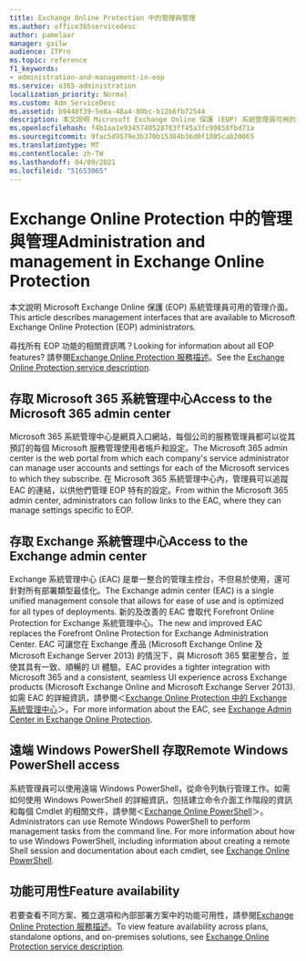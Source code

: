 ```yaml
---
title: Exchange Online Protection 中的管理與管理
ms.author: office365servicedesc
author: pamelaar
manager: gailw
audience: ITPro
ms.topic: reference
f1_keywords:
- administration-and-management-in-eop
ms.service: o365-administration
localization_priority: Normal
ms.custom: Adm_ServiceDesc
ms.assetid: b9448f39-5e8a-48a4-80bc-b12b6fb72544
description: 本文說明 Microsoft Exchange Online 保護 (EOP) 系統管理員可用的管理介面。
ms.openlocfilehash: f4b1aa1e9345740528763ff45a3fc99858fbd71a
ms.sourcegitcommit: 9fac5d9579e3b370b15384b36d0f1805cab20065
ms.translationtype: MT
ms.contentlocale: zh-TW
ms.lasthandoff: 04/09/2021
ms.locfileid: "51653065"
---
```

# <a name="administration-and-management-in-exchange-online-protection"></a><span data-ttu-id="84208-103">Exchange Online Protection 中的管理與管理</span><span class="sxs-lookup"><span data-stu-id="84208-103">Administration and management in Exchange Online Protection</span></span>

<span data-ttu-id="84208-104">本文說明 Microsoft Exchange Online 保護 (EOP) 系統管理員可用的管理介面。</span><span class="sxs-lookup"><span data-stu-id="84208-104">This article describes management interfaces that are available to Microsoft Exchange Online Protection (EOP) administrators.</span></span>
  
<span data-ttu-id="84208-105">尋找所有 EOP 功能的相關資訊嗎？</span><span class="sxs-lookup"><span data-stu-id="84208-105">Looking for information about all EOP features?</span></span> <span data-ttu-id="84208-106">請參閱[Exchange Online Protection 服務描述](exchange-online-protection-service-description.md)。</span><span class="sxs-lookup"><span data-stu-id="84208-106">See the [Exchange Online Protection service description](exchange-online-protection-service-description.md).</span></span>
  
## <a name="access-to-the-microsoft-365-admin-center"></a><span data-ttu-id="84208-107">存取 Microsoft 365 系統管理中心</span><span class="sxs-lookup"><span data-stu-id="84208-107">Access to the Microsoft 365 admin center</span></span>

<span data-ttu-id="84208-108">Microsoft 365 系統管理中心是網頁入口網站，每個公司的服務管理員都可以從其預訂的每個 Microsoft 服務管理使用者帳戶和設定。</span><span class="sxs-lookup"><span data-stu-id="84208-108">The Microsoft 365 admin center is the web portal from which each company's service administrator can manage user accounts and settings for each of the Microsoft services to which they subscribe.</span></span> <span data-ttu-id="84208-109">在 Microsoft 365 系統管理中心內，管理員可以追蹤 EAC 的連結，以供他們管理 EOP 特有的設定。</span><span class="sxs-lookup"><span data-stu-id="84208-109">From within the Microsoft 365 admin center, administrators can follow links to the EAC, where they can manage settings specific to EOP.</span></span>
  
## <a name="access-to-the-exchange-admin-center"></a><span data-ttu-id="84208-110">存取 Exchange 系統管理中心</span><span class="sxs-lookup"><span data-stu-id="84208-110">Access to the Exchange admin center</span></span>

<span data-ttu-id="84208-111">Exchange 系統管理中心 (EAC) 是單一整合的管理主控台，不但易於使用，還可針對所有部署類型最佳化。</span><span class="sxs-lookup"><span data-stu-id="84208-111">The Exchange admin center (EAC) is a single unified management console that allows for ease of use and is optimized for all types of deployments.</span></span> <span data-ttu-id="84208-112">新的及改善的 EAC 會取代 Forefront Online Protection for Exchange 系統管理中心。</span><span class="sxs-lookup"><span data-stu-id="84208-112">The new and improved EAC replaces the Forefront Online Protection for Exchange Administration Center.</span></span> <span data-ttu-id="84208-113">EAC 可讓您在 Exchange 產品 (Microsoft Exchange Online 及 Microsoft Exchange Server 2013) 的情況下，與 Microsoft 365 緊密整合，並使其具有一致、順暢的 UI 體驗。</span><span class="sxs-lookup"><span data-stu-id="84208-113">EAC provides a tighter integration with Microsoft 365 and a consistent, seamless UI experience across Exchange products (Microsoft Exchange Online and Microsoft Exchange Server 2013).</span></span> <span data-ttu-id="84208-114">如需 EAC 的詳細資訊，請參閱＜[Exchange Online Protection 中的 Exchange 系統管理中心](/microsoft-365/security/office-365-security/exchange-admin-center-in-exchange-online-protection-eop)＞。</span><span class="sxs-lookup"><span data-stu-id="84208-114">For more information about the EAC, see [Exchange Admin Center in Exchange Online Protection](/microsoft-365/security/office-365-security/exchange-admin-center-in-exchange-online-protection-eop).</span></span>
  
## <a name="remote-windows-powershell-access"></a><span data-ttu-id="84208-115">遠端 Windows PowerShell 存取</span><span class="sxs-lookup"><span data-stu-id="84208-115">Remote Windows PowerShell access</span></span>

 <span data-ttu-id="84208-p104">系統管理員可以使用遠端 Windows PowerShell，從命令列執行管理工作。如需如何使用 Windows PowerShell 的詳細資訊，包括建立命令介面工作階段的資訊和每個 Cmdlet 的相關文件，請參閱＜[Exchange Online PowerShell](/powershell/exchange/exchange-online-powershell)＞。</span><span class="sxs-lookup"><span data-stu-id="84208-p104">Administrators can use Remote Windows PowerShell to perform management tasks from the command line. For more information about how to use Windows PowerShell, including information about creating a remote Shell session and documentation about each cmdlet, see [Exchange Online PowerShell](/powershell/exchange/exchange-online-powershell).</span></span>
  
## <a name="feature-availability"></a><span data-ttu-id="84208-118">功能可用性</span><span class="sxs-lookup"><span data-stu-id="84208-118">Feature availability</span></span>

<span data-ttu-id="84208-119">若要查看不同方案、獨立選項和內部部署方案中的功能可用性，請參閱[Exchange Online Protection 服務描述](exchange-online-protection-service-description.md)。</span><span class="sxs-lookup"><span data-stu-id="84208-119">To view feature availability across plans, standalone options, and on-premises solutions, see [Exchange Online Protection service description](exchange-online-protection-service-description.md).</span></span>
